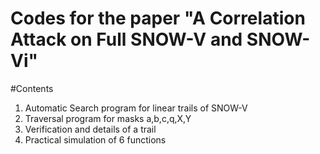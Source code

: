 # Codes for the paper "A Correlation Attack on Full SNOW-V and SNOW-Vi"
#Contents
1. Automatic Search program for linear trails of SNOW-V
2. Traversal program for masks a,b,c,q,X,Y
3. Verification and details of a trail
4. Practical simulation of 6 functions
